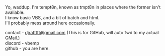 Yo, waddup. I'm tempt8n, known as tmpt8n in places where the former isn't avaliable.
<br>
I know basic VBS, and a bit of batch and html.
<br>
I'll probably mess around here occasionally.

contact - djrattttt@gmail.com (This is for GitHub, will auto fwd to my actual GMail.)
<br>
discord - vbemp
<br>
github - you are here.
